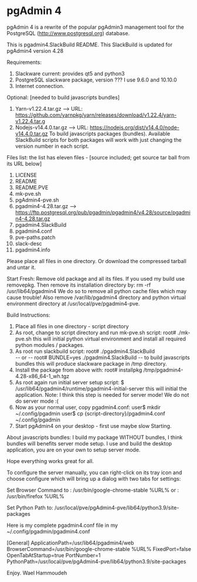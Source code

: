 pgAdmin 4
=========

pgAdmin 4 is a rewrite of the popular pgAdmin3 management tool for the
PostgreSQL (http://www.postgresql.org) database. 

This is pgadmin4.SlackBuild README.
This SlackBuild is updated for pgAdmin4 version 4.28

Requirements:
 1) Slackware current: provides qt5 and python3
 2) PostgreSQL slackware package, version ??? I use 9.6.0 and 10.10.0
 3) Internet connection.

Optional: [needed to build javascripts bundles]
  1) Yarn-v1.22.4.tar.gz --> URL: https://github.com/yarnpkg/yarn/releases/download/v1.22.4/yarn-v1.22.4.tar.g
  2) Nodejs-v14.4.0.tar.gz --> URL: https://nodejs.org/dist/v14.4.0/node-v14.4.0.tar.gz
  To build javascripts packages (bundles). Available SlackBuild scripts for both packages
  will work with just changing the version number in each script.
  
Files list: the list has eleven files - [source included; get source tar ball from its URL below]
 1) LICENSE  
 2) README
 3) README.PVE
 4) mk-pve.sh  
 5) pgAdmin4-pve.sh  
 6) pgadmin4-4.28.tar.gz --> https://ftp.postgresql.org/pub/pgadmin/pgadmin4/v4.28/source/pgadmin4-4.28.tar.gz
 7) pgadmin4.SlackBuild
 8) pgadmin4.conf  
 9) pve-paths.patch
 10) slack-desc
 11) pgadmin4.info
 
Please place all files in one directory. Or download the compressed tarball
and untar it.

Start Fresh:
  Remove old package and all its files. If you used my build use removepkg.
  Then remove its installation directory by: rm -rf /usr/lib64/pgadmin4
  We do so to remove all python cache files which may cause trouble!
  Also remove /var/lib/pgadmin4 directory and python virtual environment
  directory at /usr/local/pve/pgadmin4-pve.
  

Build Instructions:
 1) Place all files in one directory - script directory
 2) As root, change to script directory and run mk-pve.sh script:
      root# ./mk-pve.sh
    this will initial python virtual environment and install
    all required python modules / packages.
 3) As root run slackbuild script:
      root# ./pgadmin4.SlackBuild  
             -- or -- 
      root# BUNDLE=yes ./pgadmin4.SlackBuild -- to build javascripts bundles
    this will produce slackware package in /tmp directory.
 4) Install the package from above with:
      root# installpkg /tmp/pgadmin4-4.28-x86_64-1_wh.tgz
 5) As root again run initial server setup script:
      $ /usr/lib64/pgadmin4/runtime/pgadmin4-initial-server
    this will initial the application.
    Note: I think this step is needed for server mode! We do not do server mode :(
 6) Now as your normal user, copy pgadmin4.conf:
      user$ mkdir ~/.config/pgadmin
      user$ cp {script-directory}/pgadmin4.conf ~/.config/pgadmin
 7) Start pgAdmin4 on your desktop - first use maybe slow Starting.
 
About javascripts bundles:
 I build my package WITHOUT bundles, I think bundles will benefits server mode
setup. I use and build the desktop application, you are on your own to setup
server mode.
 
Hope everything works great for all.

To configure the server manually, you can right-click on its tray icon and
choose configure which will bring up a dialog with two tabs for settings:

  Set Browser Command to : /usr/bin/google-chrome-stable %URL%
                      or : /usr/bin/firefox %URL%
                      
  Set Python Path to: /usr/local/pve/pgAdmin4-pve/lib64/python3.9/site-packages
  
Here is my complete pgadmin4.conf file in my ~/.config/pgadmin/pgadmin4.conf

[General]
ApplicationPath=/usr/lib64/pgadmin4/web
BrowserCommand=/usr/bin/google-chrome-stable %URL%
FixedPort=false
OpenTabAtStartup=true
PortNumber=1
PythonPath=/usr/local/pve/pgAdmin4-pve/lib64/python3.9/site-packages

Enjoy.
Wael Hammoudeh
